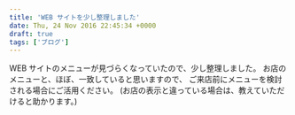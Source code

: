 ```yaml
---
title: 'WEB サイトを少し整理しました'
date: Thu, 24 Nov 2016 22:45:34 +0000
draft: true
tags: ['ブログ']
---
```


WEB サイトのメニューが見づらくなっていたので、少し整理しました。 お店のメニューと、ほぼ、一致していると思いますので、 ご来店前にメニューを検討される場合にご活用ください。 (お店の表示と違っている場合は、教えていただけると助かります。)